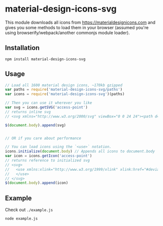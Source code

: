 # material-design-icons-svg

This module downloads all icons from https://materialdesignicons.com and gives you some methods to load them in your browser (assumed you're using browserify/webpack/another commonjs module loader).

## Installation

```
npm install material-design-icons-svg
```

## Usage

```js
// Load all 1600 material design icons, ~170kb gzipped
var paths = require('material-design-icons-svg/paths')
var icons = require('material-design-icons-svg')(paths)

// Then you can use it wherever you like
var svg = icons.getSVG('access-point')
// returns inline svg
// <svg xmlns="http://www.w3.org/2000/svg" viewBox="0 0 24 24"><path d="M4.93,4....0Z" /></svg>

$(document.body).append(svg)


// OR if you care about performance

// You can load icons using the `<use>` notation.
icons.initialize(document.body) // Appends all icons to document.body
var icon = icons.getIcon('access-point')
// returns reference to initialized svg
// <svg>
//   <use xmlns:xlink="http://www.w3.org/1999/xlink" xlink:href="#deviantart">
//   </use>
// </svg>
$(document.body).append(icon)
```

## Example

Check out `./example.js`

```
node example.js
```
